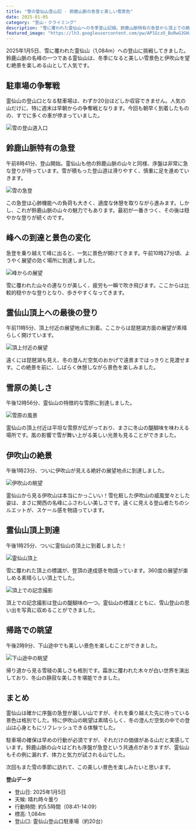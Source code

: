 ```yaml
---
title: "雪の霊仙山登山記 - 鈴鹿山脈の急登と美しい雪景色"
date: 2025-01-05
category: "登山・クライミング"
description: "雪に覆われた霊仙山への冬季登山記録。鈴鹿山脈特有の急登から頂上での絶景まで、限られた駐車スペースから始まる冬山の魅力をお届けします。"
featured_image: "https://lh3.googleusercontent.com/pw/AP1GczO_BuRwG3GHiobCWlTg-XPuENxte1SwloVNNKjeTGhA18_LMDoiC_G2DqegQf3CpoVcry7iI9A-6lv9mx-SIY4Av9JwZ2GsFaMCj1b9DJI3sVmf_2QrINP7vpFsv7kElsO7vax9ilVrQvy3m7N44kbAEQ=s800-no-gm?authuser=0"
---
```


2025年1月5日、雪に覆われた霊仙山（1,084m）への登山に挑戦してきました。鈴鹿山脈の名峰の一つである霊仙山は、冬季になると美しい雪景色と伊吹山を望む絶景を楽しめる山として人気です。

## 駐車場の争奪戦

霊仙山の登山口となる駐車場は、わずか20台ほどしか収容できません。人気の山だけに、特に週末は早朝からの争奪戦となります。今回も朝早く到着したものの、すでに多くの車が停まっていました。

![雪の登山道入口](https://lh3.googleusercontent.com/pw/AP1GczPTLsI5dBkyBQIIcNFPe-ptRG3C0c1xlPoncGLIt6CsyhJAD3wEusRFjBXgVoFepO2QdX_KTxcuHaHweO5IVxjhWkUEoUhAXSadex9dBzwGB0RgxVOc=s800-no-gm?authuser=0)

## 鈴鹿山脈特有の急登

午前8時41分、登山開始。霊仙山も他の鈴鹿山脈の山々と同様、序盤は非常に急な登りが待っています。雪が積もった登山道は滑りやすく、慎重に足を進めていきます。

![雪の急登](https://lh3.googleusercontent.com/pw/AP1GczMlcZtOLOsqpIYmdZxgtZXbGvQi-Syw3uQYQXT2oPUIcwAsQNjIXBRe6lQLS0M7s6LBd5Pefhm6PwTMGUuUHRc1S-qVPrm7yjTL6gUF-xTp13SjW1OCxtASXiPVlsP_VoCKOJcjsZ5QZ6I6OHJ3C-hqcQ=s800-no-gm?authuser=0)

この急登は心肺機能への負荷も大きく、適度な休憩を取りながら進みます。しかし、これが鈴鹿山脈の山々の魅力でもあります。最初が一番きつく、その後は穏やかな登りが続くのです。

## 峰への到達と景色の変化

急登を乗り越えて峰に出ると、一気に景色が開けてきます。午前10時27分頃、ようやく展望の効く場所に到達しました。

![峰からの展望](https://lh3.googleusercontent.com/pw/AP1GczPaqE-Ou7_71RdzCBd_uIffkXmZ1Y7edbzxp8lAJ7JdnJTU8mqRJpC6QMmr9bYNJ61hKKhzOHJFnVaiQoc5Eu4mB89gs0SLKkbB0Ee4RXIP2_IxR64sIgZqVxjl7FgIQiwSkN0napd8ZN87oceVAEbAIQ=s800-no-gm?authuser=0)

雪に覆われた山々の連なりが美しく、疲労も一瞬で吹き飛びます。ここからは比較的穏やかな登りとなり、歩きやすくなってきます。

## 霊仙山頂上への最後の登り

午前11時5分、頂上付近の展望地点に到着。ここからは琵琶湖方面の展望が素晴らしく開けています。

![頂上付近の展望](https://lh3.googleusercontent.com/pw/AP1GczOl5CwVdyDZAAEuemWwlMUJhpzyD6VjmKTweymGuG53XcBVwSo6MViTtfVkSjbeE3HtTLIz100T_Yk0xyE9VJLGm7ujFpejW5f-DeyTcN-5LxY_6rkOsL_6Vro0s7Dh1akmB1DQbBpsPmI2013733TOkQ=s800-no-gm?authuser=0)

遠くには琵琶湖も見え、冬の澄んだ空気のおかげで遠景まではっきりと見渡せます。この絶景を前に、しばらく休憩しながら景色を楽しみました。

## 雪原の美しさ

午後12時56分、霊仙山の特徴的な雪原に到達しました。

![雪原の風景](https://lh3.googleusercontent.com/pw/AP1GczMKZ0V6wou19Pwk3i3OLBMjUHo58D0UiNZxeayDXA3ZgPVNvsqR9shRDthpx5WM3c7hQkM2k6r9Cj5OclAjF_Vt8JtoSju6vPGEXEOdxFDAdtA-BzQ5hscthsy52-kFBeAqbw25JAwXAFx1FF97DMkfxw=s800-no-gm?authuser=0)

霊仙山の頂上付近は平坦な雪原が広がっており、まさに冬山の醍醐味を味わえる場所です。風の影響で雪が舞い上がる美しい光景も見ることができました。

## 伊吹山の絶景

午後1時23分、ついに伊吹山が見える絶好の展望地点に到達しました。

![伊吹山の眺望](https://lh3.googleusercontent.com/pw/AP1GczO_BuRwG3GHiobCWlTg-XPuENxte1SwloVNNKjeTGhA18_LMDoiC_G2DqegQf3CpoVcry7iI9A-6lv9mx-SIY4Av9JwZ2GsFaMCj1b9DJI3sVmf_2QrINP7vpFsv7kElsO7vax9ilVrQvy3m7N44kbAEQ=s800-no-gm?authuser=0)

霊仙山から見る伊吹山は本当にかっこいい！雪化粧した伊吹山の威風堂々とした姿は、まさに関西の名峰にふさわしい美しさです。遠くに見える登山者たちのシルエットが、スケール感を物語っています。

## 霊仙山頂上到達

午後1時25分、ついに霊仙山の頂上に到着しました！

![霊仙山頂上](https://lh3.googleusercontent.com/pw/AP1GczPXJIyLh8c40NLQbmTG29pTtJY3bZSctz_DSfZaLItF01K4Y2cmqf0PAbSYU0jDE2u48EfClXhlqPsxhACGlLFF2BfAP6j4uLakMoOezdD_V1NePo3ZdKtK0VqR9A473fp_wfDjgFkM7my5Q4n_roJXTA=s800-no-gm?authuser=0)

雪に覆われた頂上の標識が、登頂の達成感を物語っています。360度の展望が楽しめる素晴らしい頂上でした。

![頂上での記念撮影](https://lh3.googleusercontent.com/pw/AP1GczM1nQqGTVEbjN9dVNWUgx_HXHGmBLXtfbaR5z9Ggbo7P0R-SIsB2DtlVycoMw21Pmoh7uS1fWe-77SHWWpSZCwUM_vwIRPvyw1Gg3AA__JND_l2uugFQO0orCpR9oSgY0F3qdI7uUQJTzl1fUWEvoXTxQ=s800-no-gm?authuser=0)

頂上での記念撮影は登山の醍醐味の一つ。霊仙山の標識とともに、雪山登山の思い出を写真に収めることができました。

## 帰路での眺望

午後2時9分、下山途中でも美しい景色を楽しむことができました。

![下山途中の眺望](https://lh3.googleusercontent.com/pw/AP1GczMIGuepOt6ylneShuuP5yKnPXggUJU7oYoCYWmQXoJgf_nOEikRzxs6G-WH54_4feKMlzGPugr6uR9tDK_hXn4Ud-imXv_CwyzWfTntjYnSnPt2Lp5cnGkskikV-AxFnXN2Hv84RsX0vgF3WaYWibMK2Q=s800-no-gm?authuser=0)

帰り道から見る雪稜の美しさも格別です。霜氷に覆われた木々が白い世界を演出しており、冬山の静寂な美しさを堪能できました。

## まとめ

霊仙山は確かに序盤の急登が厳しい山ですが、それを乗り越えた先に待っている景色は格別でした。特に伊吹山の眺望は素晴らしく、冬の澄んだ空気の中での登山は心身ともにリフレッシュできる体験でした。

駐車場の確保は早めの行動が必須ですが、それだけの価値がある山だと実感しています。鈴鹿山脈の山々はどれも序盤が急登という共通点がありますが、霊仙山もその例に漏れず、体力と気力が試される山でした。

次回もまた雪の季節に訪れて、この美しい景色を楽しみたいと思います。

**登山データ**
- 登山日: 2025年1月5日
- 天候: 晴れ時々曇り
- 行動時間: 約5.5時間（08:41-14:09）
- 標高: 1,084m
- 登山口: 霊仙山登山口駐車場（約20台）